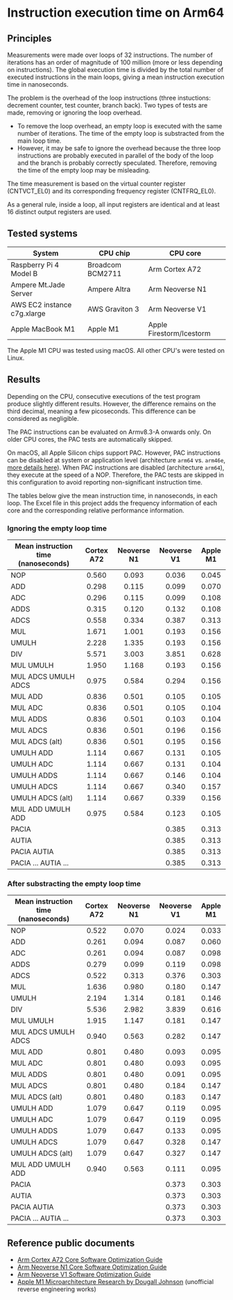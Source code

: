 # Instruction execution time on Arm64

## Principles

Measurements were made over loops of 32 instructions. The number of iterations
has an order of magnitude of 100 million (more or less depending on instructions).
The global execution time is divided by the total number of executed instructions
in the main loops, giving a mean instruction execution time in nanoseconds.

The problem is the overhead of the loop instructions (three instuctions: decrement
counter, test counter, branch back). Two types of tests are made, removing or
ignoring the loop overhead.

- To remove the loop overhead, an empty loop is executed with the same number of
  iterations. The time of the empty loop is substracted from the main loop time.
- However, it may be safe to ignore the overhead because the three loop instructions
  are probably executed in parallel of the body of the loop and the branch is probably
  correctly speculated. Therefore, removing the time of the empty loop may be misleading.

The time measurement is based on the virtual counter register (CNTVCT_EL0) and
its corresponding frequency register (CNTFRQ_EL0).

As a general rule, inside a loop, all input registers are identical and at least
16 distinct output registers are used.

## Tested systems

| System                      | CPU chip         | CPU core                 |
| --------------------------- | ---------------- | ------------------------ |
| Raspberry Pi 4 Model B      | Broadcom BCM2711 | Arm Cortex A72           |
| Ampere Mt.Jade Server       | Ampere Altra     | Arm Neoverse N1          |
| AWS EC2 instance c7g.xlarge | AWS Graviton 3   | Arm Neoverse V1          |
| Apple MacBook M1            | Apple M1         | Apple Firestorm/Icestorm |

The Apple M1 CPU was tested using macOS. All other CPU's were tested on Linux.

## Results

Depending on the CPU, consecutive executions of the test program produce slightly different results.
However, the difference remains on the third decimal, meaning a few picoseconds.
This difference can be considered as negligible.

The PAC instructions can be evaluated on Armv8.3-A onwards only. On older CPU cores,
the PAC tests are automatically skipped.

On macOS, all Apple Silicon chips support PAC. However, PAC instructions can be
disabled at system or application level (architecture `arm64` vs. `arm46e`,
[more details here](https://github.com/lelegard/arm-cpusysregs/blob/main/docs/arm64e-on-macos.md)).
When PAC instructions are disabled (architecture `arm64`), they execute at the speed of a NOP.
Therefore, the PAC tests are skipped in this configuration to avoid reporting
non-significant instruction time.

The tables below give the mean instruction time, in nanoseconds, in each loop.
The Excel file in this project adds the frequency information of each core
and the corresponding relative performance information.

### Ignoring the empty loop time

| Mean instruction time (nanoseconds) | Cortex A72 | Neoverse N1 | Neoverse V1 | Apple M1 |
| ----------------------------------- | :--------: | :---------: | :---------: | :------: |
| NOP                                 | 0.560      | 0.093       | 0.036       | 0.045    |
| ADD                                 | 0.298      | 0.115       | 0.099       | 0.070    |
| ADC                                 | 0.296      | 0.115       | 0.099       | 0.108    |
| ADDS                                | 0.315      | 0.120       | 0.132       | 0.108    |
| ADCS                                | 0.558      | 0.334       | 0.387       | 0.313    |
| MUL                                 | 1.671      | 1.001       | 0.193       | 0.156    |
| UMULH                               | 2.228      | 1.335       | 0.193       | 0.156    |
| DIV                                 | 5.571      | 3.003       | 3.851       | 0.628    |
| MUL UMULH                           | 1.950      | 1.168       | 0.193       | 0.156    |
| MUL ADCS UMULH ADCS                 | 0.975      | 0.584       | 0.294       | 0.156    |
| MUL ADD                             | 0.836      | 0.501       | 0.105       | 0.105    |
| MUL ADC                             | 0.836      | 0.501       | 0.105       | 0.104    |
| MUL ADDS                            | 0.836      | 0.501       | 0.103       | 0.104    |
| MUL ADCS                            | 0.836      | 0.501       | 0.196       | 0.156    |
| MUL ADCS (alt)                      | 0.836      | 0.501       | 0.195       | 0.156    |
| UMULH ADD                           | 1.114      | 0.667       | 0.131       | 0.105    |
| UMULH ADC                           | 1.114      | 0.667       | 0.131       | 0.104    |
| UMULH ADDS                          | 1.114      | 0.667       | 0.146       | 0.104    |
| UMULH ADCS                          | 1.114      | 0.667       | 0.340       | 0.157    |
| UMULH ADCS (alt)                    | 1.114      | 0.667       | 0.339       | 0.156    |
| MUL ADD UMULH ADD                   | 0.975      | 0.584       | 0.123       | 0.105    |
| PACIA                               |            |             | 0.385       | 0.313    |
| AUTIA                               |            |             | 0.385       | 0.313    |
| PACIA AUTIA                         |            |             | 0.385       | 0.313    |
| PACIA ... AUTIA ...                 |            |             | 0.385       | 0.313    |

### After substracting the empty loop time

| Mean instruction time (nanoseconds) | Cortex A72 | Neoverse N1 | Neoverse V1 | Apple M1 |
| ----------------------------------- | :--------: | :---------: | :---------: | :------: |
| NOP                                 | 0.522      | 0.070       | 0.024       | 0.033    |
| ADD                                 | 0.261      | 0.094       | 0.087       | 0.060    |
| ADC                                 | 0.261      | 0.094       | 0.087       | 0.098    |
| ADDS                                | 0.279      | 0.099       | 0.119       | 0.098    |
| ADCS                                | 0.522      | 0.313       | 0.376       | 0.303    |
| MUL                                 | 1.636      | 0.980       | 0.180       | 0.147    |
| UMULH                               | 2.194      | 1.314       | 0.181       | 0.146    |
| DIV                                 | 5.536      | 2.982       | 3.839       | 0.616    |
| MUL UMULH                           | 1.915      | 1.147       | 0.181       | 0.147    |
| MUL ADCS UMULH ADCS                 | 0.940      | 0.563       | 0.282       | 0.147    |
| MUL ADD                             | 0.801      | 0.480       | 0.093       | 0.095    |
| MUL ADC                             | 0.801      | 0.480       | 0.093       | 0.095    |
| MUL ADDS                            | 0.801      | 0.480       | 0.091       | 0.095    |
| MUL ADCS                            | 0.801      | 0.480       | 0.184       | 0.147    |
| MUL ADCS (alt)                      | 0.801      | 0.480       | 0.183       | 0.147    |
| UMULH ADD                           | 1.079      | 0.647       | 0.119       | 0.095    |
| UMULH ADC                           | 1.079      | 0.647       | 0.119       | 0.095    |
| UMULH ADDS                          | 1.079      | 0.647       | 0.133       | 0.095    |
| UMULH ADCS                          | 1.079      | 0.647       | 0.328       | 0.147    |
| UMULH ADCS (alt)                    | 1.079      | 0.647       | 0.327       | 0.147    |
| MUL ADD UMULH ADD                   | 0.940      | 0.563       | 0.111       | 0.095    |
| PACIA                               |            |             | 0.373       | 0.303    |
| AUTIA                               |            |             | 0.373       | 0.303    |
| PACIA AUTIA                         |            |             | 0.373       | 0.303    |
| PACIA ... AUTIA ...                 |            |             | 0.373       | 0.303    |

## Reference public documents

- [Arm Cortex A72 Core Software Optimization Guide](https://developer.arm.com/documentation/uan0016/latest/)
- [Arm Neoverse N1 Core Software Optimization Guide](https://developer.arm.com/documentation/pjdoc466751330-9707/latest/)
- [Arm Neoverse V1 Software Optimization Guide](https://developer.arm.com/documentation/pjdoc466751330-9685/latest/)
- [Apple M1 Microarchitecture Research by Dougall Johnson](https://dougallj.github.io/applecpu/firestorm.html) (unofficial reverse engineering works)
